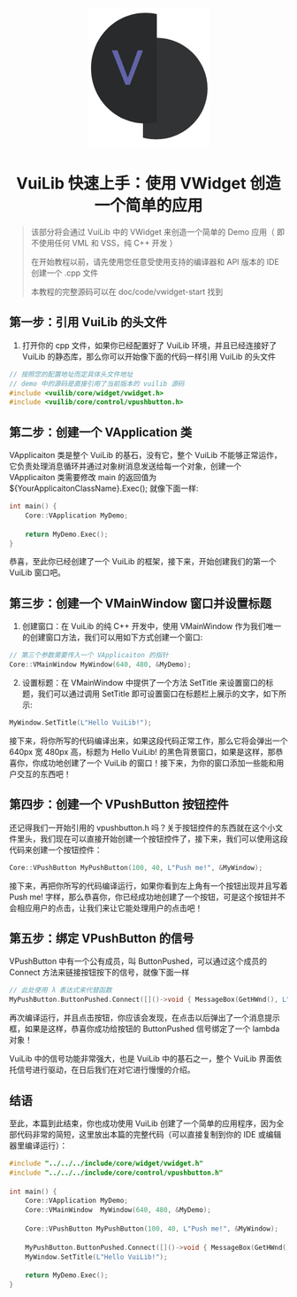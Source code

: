 <div align=center>
    <img src="../src/logo.png"/>
    <h1>VuiLib 快速上手：使用 VWidget 创造一个简单的应用</h1>
</div>

> 该部分将会通过 VuiLib 中的 VWidget 来创造一个简单的 Demo 应用（ 即不使用任何 VML 和 VSS，纯 C++ 开发 ）
> 
> 在开始教程以前，请先使用您任意受使用支持的编译器和 API 版本的 IDE 创建一个 .cpp 文件
> 
> 本教程的完整源码可以在 doc/code/vwidget-start 找到


## 第一步：引用 VuiLib 的头文件
1. 打开你的 cpp 文件，如果你已经配置好了 VuiLib 环境，并且已经连接好了 VuiLib 的静态库，那么你可以开始像下面的代码一样引用 VuiLib 的头文件
```C++
// 按照您的配置地址而定具体头文件地址
// demo 中的源码是直接引用了当前版本的 vuilib 源码
#include <vuilib/core/widget/vwidget.h>
#include <vuilib/core/control/vpushbutton.h>
```

## 第二步：创建一个 VApplication 类
VApplicaiton 类是整个 VuiLib 的基石，没有它，整个 VuiLib 不能够正常运作，它负责处理消息循环并通过对象树消息发送给每一个对象，创建一个 VApplicaiton 类需要修改 main 的返回值为 ${YourApplicaitonClassName}.Exec(); 就像下面一样:
```C++
int main() {
    Core::VApplication MyDemo;

	return MyDemo.Exec();
}
```
恭喜，至此你已经创建了一个 VuiLib 的框架，接下来，开始创建我们的第一个 VuiLib 窗口吧。
## 第三步：创建一个 VMainWindow 窗口并设置标题
1. 创建窗口：在 VuiLib 的纯 C++ 开发中，使用 VMainWindow 作为我们唯一的创建窗口方法，我们可以用如下方式创建一个窗口:
```C++
// 第三个参数需要传入一个 VApplicaiton 的指针
Core::VMainWindow MyWindow(640, 480, &MyDemo);
```
2. 设置标题：在 VMainWindow 中提供了一个方法 SetTitle 来设置窗口的标题，我们可以通过调用 SetTitle 即可设置窗口在标题栏上展示的文字，如下所示:
```C++
MyWindow.SetTitle(L"Hello VuiLib!");
```
接下来，将你所写的代码编译出来，如果这段代码正常工作，那么它将会弹出一个 640px 宽 480px 高，标题为 Hello VuiLib! 的黑色背景窗口，如果是这样，那恭喜你，你成功地创建了一个 VuiLib 的窗口！接下来，为你的窗口添加一些能和用户交互的东西吧！
## 第四步：创建一个 VPushButton 按钮控件
还记得我们一开始引用的 vpushbutton.h 吗？关于按钮控件的东西就在这个小文件里头，我们现在可以直接开始创建一个按钮控件了，接下来，我们可以使用这段代码来创建一个按钮控件：
```C++
Core::VPushButton MyPushButton(100, 40, L"Push me!", &MyWindow);
```
接下来，再把你所写的代码编译运行，如果你看到左上角有一个按钮出现并且写着 Push me! 字样，那么恭喜你，你已经成功地创建了一个按钮，可是这个按钮并不会相应用户的点击，让我们来让它能处理用户的点击吧！
## 第五步：绑定 VPushButton 的信号
VPushButton 中有一个公有成员，叫 ButtonPushed，可以通过这个成员的 Connect 方法来链接按钮按下的信号，就像下面一样
```C++
// 此处使用 λ 表达式来代替函数
MyPushButton.ButtonPushed.Connect([]()->void { MessageBox(GetHWnd(), L"You pushed me uwu!", L"uwu", MB_OK); });
```
再次编译运行，并且点击按钮，你应该会发现，在点击以后弹出了一个消息提示框，如果是这样，恭喜你成功给按钮的 ButtonPushed 信号绑定了一个 lambda 对象！

VuiLib 中的信号功能非常强大，也是 VuiLib 中的基石之一，整个 VuiLib 界面依托信号进行驱动，在日后我们在对它进行慢慢的介绍。
## 结语
至此，本篇到此结束，你也成功使用 VuiLib 创建了一个简单的应用程序，因为全部代码非常的简短，这里放出本篇的完整代码（可以直接复制到你的 IDE 或编辑器里编译运行）：
```C++
#include "../../../include/core/widget/vwidget.h"
#include "../../../include/core/control/vpushbutton.h"

int main() {
	Core::VApplication MyDemo;
	Core::VMainWindow  MyWindow(640, 480, &MyDemo);

	Core::VPushButton MyPushButton(100, 40, L"Push me!", &MyWindow);

	MyPushButton.ButtonPushed.Connect([]()->void { MessageBox(GetHWnd(), L"You pushed me uwu!", L"uwu", MB_OK); });
	MyWindow.SetTitle(L"Hello VuiLib!");

	return MyDemo.Exec();
}
```